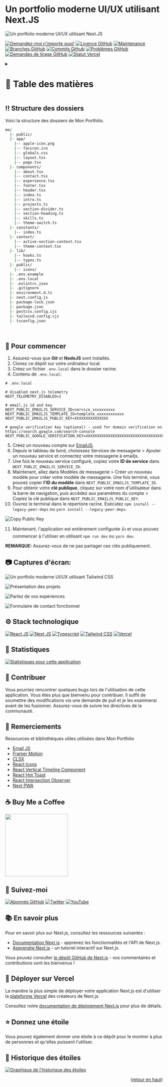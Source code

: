 <a name="readme-top"></a>

# Un portfolio moderne UI/UX utilisant Next.JS

![Un portfolio moderne UI/UX utilisant Next.JS](/.github/images/img_main.png "Un portfolio moderne UI/UX utilisant Next.JS")

[![Demandez-moi n'importe quoi!](https://img.shields.io/badge/Demandez%20moi-n'importe%20quoi-1abc9c.svg)](https://github.com/sony-level "Demandez-moi n'importe quoi!")
[![Licence GitHub](https://img.shields.io/github/license/sony-level/me)](https://github.com/sony-level/me/blob/main/LICENSE "Licence GitHub")
[![Maintenance](https://img.shields.io/badge/Maintenu%3F-oui-green.svg)](https://github.com/sony-level/me/commits/main "Maintenance")
[![Branches GitHub](https://badgen.net/github/branches/sony-level/me)](https://github.com/sony-level/me/branches "Branches GitHub")
[![Commits Github](https://badgen.net/github/commits/sony-level/me/main)](https://github.com/sony-level/me/commits "Commits Github")
[![Problèmes GitHub](https://img.shields.io/github/issues/sony-level/me)](https://github.com/sony-level/me/issues "Problèmes GitHub")
[![Demandes de tirage GitHub](https://img.shields.io/github/issues-pr/sony-level/me)](https://github.com/sony-level/me/pulls "Demandes de tirage GitHub")
[![Statut Vercel](https://img.shields.io/badge/Vercel-000000?style=for-the-badge&logo=vercel&logoColor=white)](https://sanidhy.vercel.app/ "Statut Vercel")

<!-- Table des matières -->
<details>

<summary>

# :notebook_with_decorative_cover: Table des matières 

</summary>

- [Structure des dossiers](#bangbang-structure-des-dossiers)
- [Pour commencer](#toolbox-pour-commencer)
- [Captures d'écran](#camera-captures-d'écran)
- [Stack technologique](#gear-stack-technologique)
- [Statistiques](#wrench-statistiques)
- [Contribuer](#raised_hands-contribuer)
- [Remerciements](#gem-remerciements)
- [Achetez-moi un café](#coffee-achetez-moi-un-café)
- [Suivez-moi](#rocket-suivez-moi)
- [En savoir plus](#books-en-savoir-plus)
- [Déployer sur Vercel](#page_with_curl-déployer-sur-vercel)
- [Donnez une étoile](#star-donnez-une-étoile)
- [Historique des étoiles](#star2-historique-des-étoiles)
- [Donnez une étoile](#star-donnez-une-étoile)

</details>

## :bangbang: Structure des dossiers

Voici la structure des dossiers de Mon Portfolio.

```bash
me/
  |- public/
  |- app/
    |-- apple-icon.png
    |-- favicon.ico
    |-- globals.css
    |-- layout.tsx
    |-- page.tsx
  |- components/
    |-- about.tsx
    |-- contact.tsx
    |-- experience.tsx
    |-- footer.tsx
    |-- header.tsx
    |-- index.ts
    |-- intro.ts
    |-- projects.ts
    |-- section-divider.ts
    |-- section-heading.ts
    |-- skills.ts
    |-- theme-switch.ts
  |- constants/
    |-- index.ts
  |- context/
    |-- active-section-context.tsx
    |-- theme-context.tsx
  |- lib/
    |-- hooks.ts
    |-- types.ts
  |- public/
    |-- icons/
  |- .env.example
  |- .env.local
  |- .eslintrc.json
  |- .gitignore
  |- environment.d.ts
  |- next.config.js
  |- package-lock.json
  |- package.json
  |- postcss.config.cjs
  |- tailwind.config.cjs
  |- tsconfig.json
```

<br />

## :toolbox: Pour commencer

1. Assurez-vous que **Git** et **NodeJS** sont installés.
2. Clonez ce dépôt sur votre ordinateur local.
3. Créez un fichier `.env.local` dans le dossier racine.
4. Contenu de `.env.local`:

```
# .env.local

# disabled next.js telemetry
NEXT_TELEMETRY_DISABLED=1

# email.js id and key
NEXT_PUBLIC_EMAILJS_SERVICE_ID=service_xxxxxxxxxx
NEXT_PUBLIC_EMAILJS_TEMPLATE_ID=template_xxxxxxxxxxxx
NEXT_PUBLIC_EMAILJS_PUBLIC_KEY=XXXXXXXXXXXXXXX

# google verification key (optional) - used for domain verification on https://search.google.com/search-console
NEXT_PUBLIC_GOOGLE_VERIFICATION_KEY=XXXXXXXXXXXXXXXXXXXXXXXXXXXXXXXXXXXXXXXXXXXXX

```

5. Créez un nouveau compte sur [EmailJS](https://www.emailjs.com/ "EmailJS").
6. Depuis le tableau de bord, choisissez Services de messagerie > Ajouter un nouveau service et connectez votre messagerie à emailjs.
7. Une fois le nouveau service configuré, copiez votre **ID de service** dans `NEXT_PUBLIC_EMAILJS_SERVICE_ID`.
8. Maintenant, allez dans Modèles de messagerie > Créer un nouveau modèle pour créer votre modèle de messagerie. Une fois terminé, vous pouvez copier **l'ID du modèle** dans `NEXT_PUBLIC_EMAILJS_TEMPLATE_ID`.
9. Pour obtenir votre **clé publique**, cliquez sur votre nom d'utilisateur dans la barre de navigation, puis accédez aux paramètres du compte > Copiez la clé publique dans `NEXT_PUBLIC_EMAILJS_PUBLIC_KEY`. 
10. Ouvrez le terminal dans le répertoire racine. Exécutez `npm install --legacy-peer-deps` ou `yarn install --legacy-peer-deps`.

![Copy Public Key](/.github/images/step_emailjs.png "Copy Public Key")

11. Maintenant, l'application est entièrement configurée :+1: et vous pouvez commencer à l'utiliser en utilisant `npm run dev` ou `yarn dev`.

**REMARQUE:** Assurez-vous de ne pas partager ces clés publiquement.

## :camera: Captures d'écran:

![Un portfolio moderne UI/UX utilisant Tailwind CSS](/.github/images/img1.png "Un portfolio moderne UI/UX utilisant Tailwind CSS")

![Présentation des projets](/.github/images/img2.png "Présentation des projets")

![Parlez de vos expériences](/.github/images/img3.png "Parlez de vos expériences")

![Formulaire de contact fonctionnel](/.github/images/img4.png "Formulaire de contact fonctionnel")

## :gear: Stack technologique

[![React JS](https://skillicons.dev/icons?i=react "React JS")](https://react.dev/ "React JS") [![Next JS](https://skillicons.dev/icons?i=next "Next JS")](https://nextjs.org/ "Next JS") [![Typescript](https://skillicons.dev/icons?i=ts "Typescript")](https://www.typescriptlang.org/ "Typescript") [![Tailwind CSS](https://skillicons.dev/icons?i=tailwind "Tailwind CSS")](https://tailwindcss.com/ "Tailwind CSS") [![Vercel](https://skillicons.dev/icons?i=vercel "Vercel")](https://vercel.app/ "Vercel")

## :wrench: Statistiques

[![Statistiques pour cette application](/.github/images/stats.svg "Statistiques pour cette application")](https://pagespeed-insights-svg.glitch.me/?url=https://www.level-sony.fr/ "Statistiques pour cette application")

## :raised_hands: Contribuer

Vous pourriez rencontrer quelques bugs lors de l'utilisation de cette application. Vous êtes plus que bienvenu pour contribuer. Il suffit de soumettre des modifications via une demande de pull et je les examinerai avant de les fusionner. Assurez-vous de suivre les directives de la communauté.

## :gem: Remerciements

Ressources et bibliothèques utiles utilisées dans Mon Portfolio

- [Email JS](https://www.emailjs.com/ "Email JS")
- [Framer Motion](https://www.framer.com/motion/ "Framer Motion")
- [CLSX](https://www.npmjs.com/package/clsx "CLSX")
- [React Icons](https://react-icons.github.io/react-icons/ "React Icons")
- [React Vertical Timeline Component](https://www.npmjs.com/package/react-vertical-timeline-component "React Vertical Timeline Component")
- [React Hot Toast](https://www.npmjs.com/package/react-hot-toast "React Hot Toast")
- [React Intersection Observer](https://www.npmjs.com/package/react-intersection-observer "React Intersection Observer")
- [Next PWA](https://www.npmjs.com/package/next-pwa "Next PWA")

## :coffee: Buy Me a Coffee

[<img src="https://img.shields.io/badge/Buy_Me_A_Coffee-FFDD00?style=for-the-badge&logo=buy-me-a-coffee&logoColor=black" width="200" />](https://www.buymeacoffee.com/level "Buy me a Coffee")

## :rocket: Suivez-moi

[![Abonnés GitHub](https://img.shields.io/github/followers/sony-level?style=social&label=Suivre&maxAge=2592000)](https://github.com/sony-level "Suivez-moi")
[![Twitter](https://img.shields.io/twitter/url?style=social&url=https%3A%2F%2Ftwitter.com%2FTechnicalShubam)](https://twitter.com/intent/tweet?text=Wow:&url=https%3A%2F%2Fgithub.com%2Fsony-level%2Fme "Tweeter")
[![YouTube](https://img.shields.io/badge/YouTube-FF0000?style=for-the-badge&logo=youtube&logoColor=white)](https://www.youtube.com/channel/UCAnWzCumjcoF2RXTPAGqrQg "Abonnez-vous à ma chaîne")

## :books: En savoir plus

Pour en savoir plus sur Next.js, consultez les ressources suivantes :

- [Documentation Next.js](https://nextjs.org/docs) - apprenez les fonctionnalités et l'API de Next.js.
- [Apprendre Next.js](https://nextjs.org/learn) - un tutoriel interactif sur Next.js.

Vous pouvez consulter [le dépôt GitHub de Next.js](https://github.com/vercel/next.js/) - vos commentaires et contributions sont les bienvenus !

## :page_with_curl: Déployer sur Vercel

La manière la plus simple de déployer votre application Next.js est d'utiliser la [plateforme Vercel](https://vercel.com/new?utm_medium=default-template&filter=next.js&utm_source=create-next-app&utm_campaign=create-next-app-readme) des créateurs de Next.js.

Consultez notre [documentation de déploiement Next.js](https://nextjs.org/docs/deployment) pour plus de détails.

## :star: Donnez une étoile

Vous pouvez également donner une étoile à ce dépôt pour le montrer à plus de personnes et qu'elles puissent l'utiliser.

## :star2: Historique des étoiles

<a href="https://star-history.com/#sony-level/me&Timeline">
  <picture>
    <source media="(prefers-color-scheme: dark)" srcset="https://api.star-history.com/svg?repos=sony-level/me&type=Timeline&theme=dark" />
    <source media="(prefers-color-scheme: light)" srcset="https://api.star-history.com/svg?repos=sony-level/me&type=Timeline" />
    <img alt="Graphique de l'historique des étoiles" src="https://api.star-history.com/svg?repos=sony-level/me&type=Timeline" />
  </picture>
</a>

<br />
<p align="right">(<a href="#readme-top">retour en haut</a>)</p>
